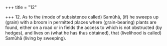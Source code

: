 +++
title = "12"

+++
12. As to the (mode of subsistence called) Samūhā, (if) he sweeps up (grain) with a broom in permitted places where (grain-bearing) plants are found, either on a road or in fields the access to which is not obstructed (by hedges), and lives on (what he has thus obtained), that (livelihood is called) Samūhā (living by sweeping).
